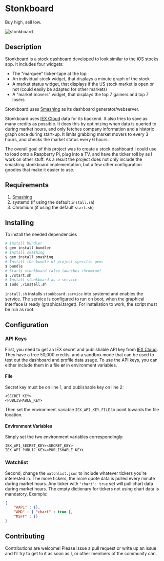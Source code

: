 # Stonkboard
Buy high, sell low.

![stonkboard](https://user-images.githubusercontent.com/11186620/130344362-ac8eb874-425b-4a56-8099-a61456a28b69.png)

## Description
Stonkboard is a stock dashboard developed to look similar to the iOS stocks app. It includes four widgets:
- The "marquee" ticker-tape at the top
- An individual stock widget, that displays a minute graph of the stock
- A market status widget, that displays if the US stock market is open or not (could easily be adapted for other markets)
- A "market movers" widget, that displays the top 7 gainers and top 7 losers

Stonkboard uses [Smashing](https://github.com/Smashing/smashing/wiki) as its dashboard generator/webserver.

Stonkboard uses [IEX Cloud](https://iexcloud.io/) data for its backend. It also tries to save as many credits as possible. It does this by optimizing when data is queried to during market hours, and only fetches company information and a historic graph once during start-up. It limits grabbing market movers to every 3 hours, and checks the market status every 6 hours.

The overall goal of this project was to create a stock dashboard I could use to load onto a Raspberry Pi, plug into a TV, and have the ticker roll by as I work on other stuff. As a result the project does not only include the smashing stonkboard implementation, but a few other configuration goodies that make it easier to use.

## Requirements

1. [Smashing](https://github.com/Smashing/smashing/wiki)
2. systemd (if using the default `install.sh`)
3. Chromium (if using the default `start.sh`)

## Installing

To install the needed dependencies

```bash
# Install bundler
$ gem install bundler
# Install smashing
$ gem install smashing
# Install the bundle of project specific gems
$ bundle
# Starts stonkboard (also launches chromium)
$ ./start.sh
# Install stonkboard as a service
$ sudo ./install.sh
```

`install.sh` installs `stonkboard.service` into systemd and enables the service. The service is configured to run on boot, when the graphical interface is ready (graphical.target). For installation to work, the script must be run as root.

## Configuration

### API Keys

First, you need to get an IEX secret and publishable API key from [IEX Cloud](https://iexcloud.io/). They have a free 50,000 credits, and a sandbox mode that can be used to test out the dashboard and profile data usage. To use the API keys, you can either include them in a file **or** in environment variables.

#### File

Secret key must be on line 1, and publishable key on line 2:
```
<SECRET_KEY>
<PUBLISHABLE_KEY>
```
Then set the environment variable `IEX_API_KEY_FILE` to point towards the file location.

#### Environment Variables

Simply set the two environment variables correspondingly:
```
IEX_API_SECRET_KEY=<SECRET_KEY>
IEX_API_PUBLIC_KEY=<PUBLISHABLE_KEY>
```

### Watchlist

Second, change the `watchlist.json` to include whatever tickers you're interested in. The more tickers, the more quote data is pulled every minute during market hours. Any ticker with `"chart": true` set will pull chart data during market hours. The empty dictionary for tickers not using chart data is mandatory. Example:
```json
{
    "AAPL" : {},
    "AMD" : { "chart" : true },
    "MSFT" : {}
}
```

## Contributing

Contributions are welcome! Please issue a pull request or write up an issue and I'll try to get to it as soon as I, or other members of the community can.
